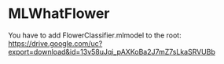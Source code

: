# MLWhatFlower

You have to add FlowerClassifier.mlmodel to the root:
https://drive.google.com/uc?export=download&id=13v58uJqi_pAXKoBa2J7mZ7sLkaSRVUBb
